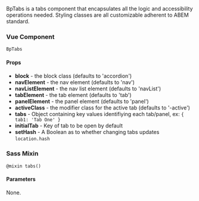 BpTabs is a tabs component that encapsulates all the logic and accessibility operations needed. Styling classes are all customizable adherent to ABEM standard. 

### Vue Component

`BpTabs`

#### Props

* **block** - the block class (defaults to 'accordion')
* **navElement** - the nav element (defaults to 'nav')
* **navListElement** - the nav list element (defaults to 'navList')
* **tabElement** - the tab element (defaults to 'tab')
* **panelElement** - the panel element (defaults to 'panel')
* **activeClass** - the modifier class for the active tab (defaults to '-active')
* **tabs** - Object containing key values identifiying each tab/panel, ex: `{ tab1: 'Tab One' }`
* **initialTab** - Key of tab to be open by default
* **setHash** - A Boolean as to whether changing tabs updates `location.hash`


### Sass Mixin

`@mixin tabs()`

#### Parameters

None.